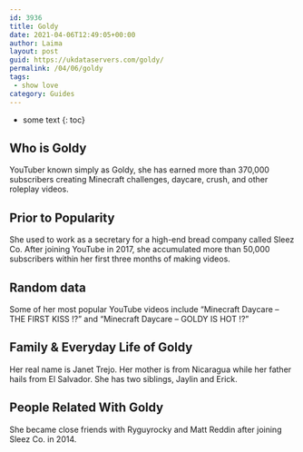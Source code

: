 ```yaml
---
id: 3936
title: Goldy
date: 2021-04-06T12:49:05+00:00
author: Laima
layout: post
guid: https://ukdataservers.com/goldy/
permalink: /04/06/goldy
tags:
 - show love
category: Guides
---
```


* some text
{: toc}


## Who is Goldy
                  
                  
                  
YouTuber known simply as Goldy, she has earned more than 370,000 subscribers creating Minecraft challenges, daycare, crush, and other roleplay videos. 
                  
              
            
              
            
                
                
                
## Prior to Popularity
                  
                  
                  
She used to work as a secretary for a high-end bread company called Sleez Co. After joining YouTube in 2017, she accumulated more than 50,000 subscribers within her first three months of making videos. 
                  
              
            
              
            
                
                
                
## Random data
                  
                  
                  
Some of her most popular YouTube videos include &#8220;Minecraft Daycare &#8211; THE FIRST KISS !?&#8221; and &#8220;Minecraft Daycare &#8211; GOLDY IS HOT !?&#8221; 
                  
              
            
              
            
                
                
                
## Family & Everyday Life of Goldy
                  
                  
                  
Her real name is Janet Trejo. Her mother is from Nicaragua while her father hails from El Salvador. She has two siblings, Jaylin and Erick. 
                  
              
            
              
            
                
                
                
## People Related With Goldy
                  
                  
                  
She became close friends with Ryguyrocky and Matt Reddin after joining Sleez Co. in 2014. 
                  
              
            
              
            
                
              
            
              
              
            
            
              
            
          
          
          